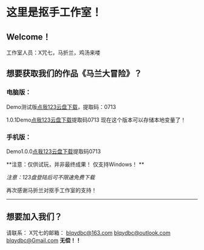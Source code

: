 # 这里是抠手工作室！
## Welcome！

工作室人员：X咒七，马折兰，鸡汤来喽

## 想要获取我们的作品《马兰大冒险》？

### 电脑版：
Demo测试版[点我123云盘下载](https://www.123pan.com/s/N2gDjv-KCDQ.html)，提取码：0713

1.0.1Demo[点我123云盘下载](https://www.123pan.com/s/N2gDjv-8NDQ.html)提取码0713
现在这个版本可以存储本地变量了！

### 手机版：

Demo1.0.0[点我123云盘下载](https://www.123pan.com/s/N2gDjv-0NDQ.html)提取码0713

**注意：仅供试玩，并非最终成果！ 仅支持Windows！ **

*注意：123盘登陆后可不限速免费下载*

再次感谢马折兰对抠手工作室的支持！

---

## 想要加入我们？
请联系：
X咒七的邮箱： blqydbc@163.com
             blqydbc@outlook.com
             blqydbc@Gmail.com
**无偿！！**
